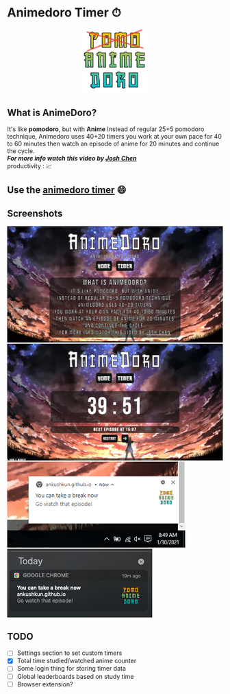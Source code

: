 # Animedoro Timer ⏱

<div align="center">
    <a href="https://ankushKun.github.io/projects/animedoro-timer/Animedoro.html">
        <img src="./Animedoro/Images/icon.png" width="30%">
    </a>
</div>

## What is AnimeDoro?

It's like **pomodoro**, but with **Anime**
Instead of regular 25+5 pomodoro technique,
Animedoro uses 40+20 timers
you work at your own pace for 40 to 60 minutes
then watch an episode of anime for 20 minutes
and continue the cycle.\
**_For more info watch this video by [Josh Chen](https://www.youtube.com/watch?v=bUjGZJIgse0)_**\
productivity : 📈

## Use the **[animedoro timer](https://ankushKun.github.io/projects/animedoro-timer/Animedoro/index.html)** 😄

## Screenshots

![homepage](./Animedoro/Images/homepage.png)
![timer](./Animedoro/Images/timer.png)
![notification](./Animedoro/Images/notif.PNG)
![notification on mac](./Animedoro/Images/notif_mac.png)

## TODO

- [ ] Settings section to set custom timers
- [x] Total time studied/watched anime counter
- [ ] Some login thing for storing timer data
- [ ] Global leaderboards based on study time
- [ ] Browser extension?
